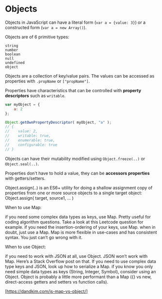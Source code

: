 # Objects

Objects in JavaScript can have a literal form (`var a = {value: 3}`) or a constructed form (`var a = new Array()`).

Objects are of 6 primitive types:

```
string
number
boolean
null
undefined
object
```

Objects are a collection of key/value pairs. The values can be accessed as properties with `.propName` or `["propName"]`.

Properties have characteristics that can be controlled with **property descriptors** such as `writable`.

```javascript
var myObject = {
	a: 2
};

Object.getOwnPropertyDescriptor( myObject, "a" );
// {
//    value: 2,
//    writable: true,
//    enumerable: true,
//    configurable: true
// }
```

Objects can have their mutability modified using `Object.freeze(..)` or `Object.seal(..)`.

Properties don't have to hold a value, they can be **accessors properties** with getters/setters.


Object.assign(..) is an ES6+ utility for doing a shallow assignment copy of properties from one
or more source objects to a single target object: Object.assign( target, source1, ... )

When to use Map:

if you need some complex data types as keys, use Map. Pretty useful for coding algorithm questions. Take a look at this Leetcode question for example.
if you need the insertion-ordering of your keys, use Map.
when in doubt, just use a Map. Map is more flexible in use-cases and has consistent syntax. You just can’t go wrong with it.

When to use Object:

if you need to work with JSON at all, use Object. JSON won’t work with Map. Here’s a Stack Overflow post on that.
If you need to use complex data type keys and JSON, look up how to serialize a Map.
if you know you only need simple data types as keys (String, Integer, Symbol), consider using an Object. Object is probably a little more performant than a Map ({} vs new, direct-access getters and setters vs function calls).

[https://dandkim.com/js-map-vs-object/]